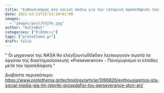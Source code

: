 ```yaml
---
title: "Ενθουσιασμός στα social media για την ιστορική προσεδάφιση του «Perseverance» στον Άρη"
date: 2021-03-21T13:53:18+01:00
images:
  - "images/post/hdjhk.jpg"
author: "AstroBot"
categories: ["Ειδήσεις"]
tags: ["protothema.gr"]
draft: false
---
```


" Οι μηχανικοί της NASA θα ελέγξουν\u00a0αν λειτουργούν σωστά τα όργανα της διαστημοσυσκευής «Preseverance» - Πανηγυρισμοί κι ελπίδες μετά την προσεδάφιση "

Διαβάστε περισσότερα: https://www.protothema.gr/technology/article/1096826/enthousiasmos-sta-social-media-gia-tin-istoriki-prosedafisi-tou-perseverance-ston-ari/

